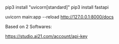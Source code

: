 

pip3 install "uvicorn[standard]"
pip3 install fastapi

uvicorn main:app --reload
http://127.0.0.1:8000/docs


Based on 2 Softwares:

https://studio.ai21.com/account/api-key